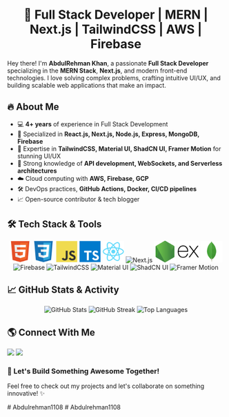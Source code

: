 <!DOCTYPE html>
<html lang="en">
<head>
    <meta charset="UTF-8">
    <meta name="viewport" content="width=device-width, initial-scale=1.0">
</head>
<body>

<h1 style="text-align:center;">🚀 Full Stack Developer | MERN | Next.js | TailwindCSS | AWS | Firebase</h1>

<p>Hey there! I'm <strong>AbdulRehman Khan</strong>, a passionate <strong>Full Stack Developer</strong> specializing in the <strong>MERN Stack</strong>, <strong>Next.js</strong>, and modern front-end technologies. I love solving complex problems, crafting intuitive UI/UX, and building scalable web applications that make an impact.</p>

<h2>🔥 About Me</h2>
<ul>
    <li>💻 <strong>4+ years</strong> of experience in Full Stack Development</li>
    <li>🚀 Specialized in <strong>React.js, Next.js, Node.js, Express, MongoDB, Firebase</strong></li>
    <li>🎨 Expertise in <strong>TailwindCSS, Material UI, ShadCN UI, Framer Motion</strong> for stunning UI/UX</li>
    <li>🔗 Strong knowledge of <strong>API development, WebSockets, and Serverless architectures</strong></li>
    <li>☁️ Cloud computing with <strong>AWS, Firebase, GCP</strong></li>
    <li>🛠 DevOps practices, <strong>GitHub Actions, Docker, CI/CD pipelines</strong></li>
    <li>📈 Open-source contributor & tech blogger</li>
</ul>

<h2>🛠️ Tech Stack & Tools</h2>
<div class="tech-icons" align="center">
    <img src="https://raw.githubusercontent.com/devicons/devicon/master/icons/html5/html5-original.svg" width="50" height="50" alt="HTML5"/>
    <img src="https://raw.githubusercontent.com/devicons/devicon/master/icons/css3/css3-original.svg" width="50" height="50" alt="CSS3"/>
    <img src="https://raw.githubusercontent.com/devicons/devicon/master/icons/javascript/javascript-original.svg" width="50" height="50" alt="JavaScript"/>
    <img src="https://raw.githubusercontent.com/devicons/devicon/master/icons/typescript/typescript-original.svg" width="50" height="50" alt="TypeScript"/>
    <img src="https://raw.githubusercontent.com/devicons/devicon/master/icons/react/react-original.svg" width="50" height="50" alt="React.js"/>
    <img src="https://cdn.worldvectorlogo.com/logos/nextjs-2.svg" width="50" height="50" alt="Next.js"/>
    <img src="https://raw.githubusercontent.com/devicons/devicon/master/icons/nodejs/nodejs-original.svg" width="50" height="50" alt="Node.js"/>
    <img src="https://raw.githubusercontent.com/devicons/devicon/master/icons/express/express-original.svg" width="50" height="50" alt="Express.js"/>
    <img src="https://raw.githubusercontent.com/devicons/devicon/master/icons/mongodb/mongodb-original.svg" width="50" height="50" alt="MongoDB"/>
    <img src="https://www.vectorlogo.zone/logos/firebase/firebase-icon.svg" width="50" height="50" alt="Firebase"/>
    <img src="https://cdn.worldvectorlogo.com/logos/tailwindcss.svg" width="50" height="50" alt="TailwindCSS"/>
    <img src="https://cdn.worldvectorlogo.com/logos/material-ui-1.svg" width="50" height="50" alt="Material UI"/>
    <img src="https://avatars.githubusercontent.com/u/139284156?s=200&v=4" width="50" height="50" alt="ShadCN UI"/>
    <img src="https://www.vectorlogo.zone/logos/framer/framer-icon.svg" width="50" height="50" alt="Framer Motion"/>
</div>

<h2>📈 GitHub Stats & Activity</h2>
<div class="stats" align="center">
    <img src="https://github-readme-stats.vercel.app/api?username=AbdulRehman1108&show_icons=true&theme=radical&custom_title=My%20GitHub%20Stats&count_private=true&include_all_commits=true&hide_rank=false&line_height=28" alt="GitHub Stats" />
    <img src="https://github-readme-streak-stats.herokuapp.com/?user=AbdulRehman1108&theme=radical" alt="GitHub Streak" />
    <img src="https://github-readme-stats.vercel.app/api/top-langs/?username=AbdulRehman1108&layout=compact&theme=radical&langs_count=10&custom_title=Most%20Used%20Languages&hide=php&langs=JavaScript,TypeScript,HTML,CSS,Python,Jupyter%20Notebook,Bash,C++,Go,Rust" alt="Top Languages" />
</div>

<h2>🌎 Connect With Me</h2>
<p>
    <a href="https://linkedin.com/in/abdulrehman1108" target="_blank"><img src="https://img.shields.io/badge/LinkedIn-blue?style=flat&logo=linkedin"/></a>
    <a href="mailto:abdulrehman1108@example.com" target="_blank"><img src="https://img.shields.io/badge/Email-red?style=flat&logo=gmail"/></a>
</p>

<h3>🚀 Let's Build Something Awesome Together!</h3>
<p>Feel free to check out my projects and let's collaborate on something innovative! ✨</p>

</body>
</html>

#   A b d u l r e h m a n 1 1 0 8 
 
 #   A b d u l r e h m a n 1 1 0 8 
 
 